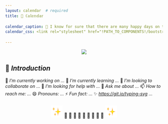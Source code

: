 ```yaml
---
layout: calendar  # required
title: 📆 ℂ𝕒𝕝𝕖𝕟𝕕𝕒𝕣

calendar_caption: 💜 I know for sure that there are many happy days on this calendar! 💜   # optional
calendar_css: <link rel="stylesheet" href="!PATH_TO_COMPONENTS!/bootstrap-calendar/css/calendar.css">

---
```



<p align="center">	
  <img src="https://raw.githubusercontent.com/sofijacom/sofijacom.github.io/9c828822ff366f233c00d36dc8abd12381f64e2b/assets/icons/gray_line.svg" />
</p>


## 📜 _Introduction_

🔭 _I’m currently working on ..._
🌱 _I’m currently learning ..._
👯 _I’m looking to collaborate on ..._
🤔 _I’m looking for help with ..._
💬 _Ask me about ..._
📫 _How to reach me: ..._
😄 _Pronouns: ..._
⚡ _Fun fact: ..._
✨ _https://git.io/typing-svg ..._


<h3 align="center">
	<img src="https://github.com/sofijacom/sofijacom.github.io/blob/master/assets/web/Sparkles.webp" alt="Sparkles" width="38" height="38" />
	 🦋 🦋 🦋 🦋 🦋 🦋 🦋 🦋 🦋
	<img src="https://github.com/sofijacom/sofijacom.github.io/blob/master/assets/web/Sparkles.webp" alt="Sparkles" width="38" height="38" />
</h3>

